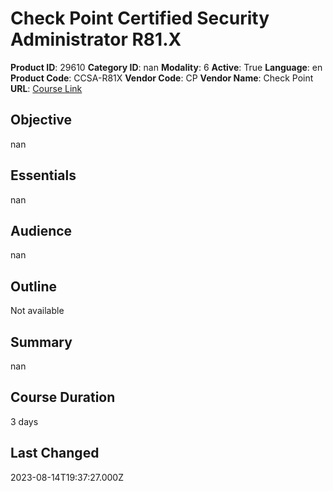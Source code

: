 # Check Point Certified Security Administrator R81.X

**Product ID**: 29610
**Category ID**: nan
**Modality**: 6
**Active**: True
**Language**: en
**Product Code**: CCSA-R81X
**Vendor Code**: CP
**Vendor Name**: Check Point
**URL**: [Course Link](https://www.fastlaneus.com/course/checkpoint-ccsa-r81x)

## Objective
nan

## Essentials
nan

## Audience
nan

## Outline
Not available

## Summary
nan

## Course Duration
3 days

## Last Changed
2023-08-14T19:37:27.000Z
